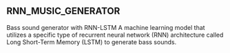 ## RNN_MUSIC_GENERATOR
Bass sound generator with RNN-LSTM A machine learning model that utilizes a specific type of recurrent neural network (RNN) architecture called Long Short-Term Memory (LSTM) to generate bass sounds.
